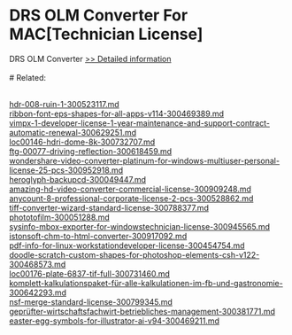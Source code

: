 # DRS OLM Converter For MAC[Technician License]
DRS OLM Converter
[>> Detailed information](https://secure.shareit.com/shareit/product.html?productid=301004853&affiliateid=200057808)<br/><br/># Related:

<br />[hdr-008-ruin-1-300523117.md](https://github.com/downloadplanet/downloadplanet/blob/main/hdr-008-ruin-1-300523117.md)<br />[ribbon-font-eps-shapes-for-all-apps-v114-300469389.md](https://github.com/downloadplanet/downloadplanet/blob/main/ribbon-font-eps-shapes-for-all-apps-v114-300469389.md)<br />[vimpx-1-developer-license-1-year-maintenance-and-support-contract-automatic-renewal-300629251.md](https://github.com/downloadplanet/downloadplanet/blob/main/vimpx-1-developer-license-1-year-maintenance-and-support-contract-automatic-renewal-300629251.md)<br />[loc00146-hdri-dome-8k-300732707.md](https://github.com/downloadplanet/downloadplanet/blob/main/loc00146-hdri-dome-8k-300732707.md)<br />[ftg-00077-driving-reflection-300618459.md](https://github.com/downloadplanet/downloadplanet/blob/main/ftg-00077-driving-reflection-300618459.md)<br />[wondershare-video-converter-platinum-for-windows-multiuser-personal-license-25-pcs-300952918.md](https://github.com/downloadplanet/downloadplanet/blob/main/wondershare-video-converter-platinum-for-windows-multiuser-personal-license-25-pcs-300952918.md)<br />[heroglyph-backupcd-300049447.md](https://github.com/downloadplanet/downloadplanet/blob/main/heroglyph-backupcd-300049447.md)<br />[amazing-hd-video-converter-commercial-license-300909248.md](https://github.com/downloadplanet/downloadplanet/blob/main/amazing-hd-video-converter-commercial-license-300909248.md)<br />[anycount-8-professional-corporate-license-2-pcs-300528862.md](https://github.com/downloadplanet/downloadplanet/blob/main/anycount-8-professional-corporate-license-2-pcs-300528862.md)<br />[tiff-converter-wizard-standard-license-300788377.md](https://github.com/downloadplanet/downloadplanet/blob/main/tiff-converter-wizard-standard-license-300788377.md)<br />[phototofilm-300051288.md](https://github.com/downloadplanet/downloadplanet/blob/main/phototofilm-300051288.md)<br />[sysinfo-mbox-exporter-for-windowstechnician-license-300945565.md](https://github.com/downloadplanet/downloadplanet/blob/main/sysinfo-mbox-exporter-for-windowstechnician-license-300945565.md)<br />[istonsoft-chm-to-html-converter-300917092.md](https://github.com/downloadplanet/downloadplanet/blob/main/istonsoft-chm-to-html-converter-300917092.md)<br />[pdf-info-for-linux-workstationdeveloper-license-300454754.md](https://github.com/downloadplanet/downloadplanet/blob/main/pdf-info-for-linux-workstationdeveloper-license-300454754.md)<br />[doodle-scratch-custom-shapes-for-photoshop-elements-csh-v122-300468573.md](https://github.com/downloadplanet/downloadplanet/blob/main/doodle-scratch-custom-shapes-for-photoshop-elements-csh-v122-300468573.md)<br />[loc00176-plate-6837-tif-full-300731460.md](https://github.com/downloadplanet/downloadplanet/blob/main/loc00176-plate-6837-tif-full-300731460.md)<br />[komplett-kalkulationspaket-für-alle-kalkulationen-im-fb-und-gastronomie-300642293.md](https://github.com/downloadplanet/downloadplanet/blob/main/komplett-kalkulationspaket-für-alle-kalkulationen-im-fb-und-gastronomie-300642293.md)<br />[nsf-merge-standard-license-300799345.md](https://github.com/downloadplanet/downloadplanet/blob/main/nsf-merge-standard-license-300799345.md)<br />[geprüfter-wirtschaftsfachwirt-betriebliches-management-300381771.md](https://github.com/downloadplanet/downloadplanet/blob/main/geprüfter-wirtschaftsfachwirt-betriebliches-management-300381771.md)<br />[easter-egg-symbols-for-illustrator-ai-v94-300469211.md](https://github.com/downloadplanet/downloadplanet/blob/main/easter-egg-symbols-for-illustrator-ai-v94-300469211.md)